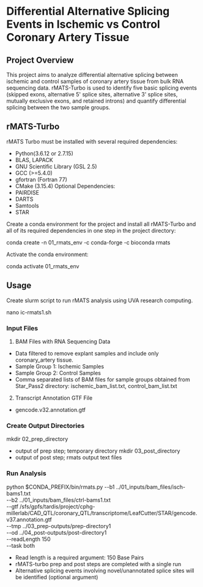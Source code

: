 # Differential Alternative Splicing Events in Ischemic vs Control Coronary Artery Tissue

## Project Overview
This project aims to analyze differential alternative splicing between ischemic and control samples of coronary artery tissue from bulk RNA sequencing data. rMATS-Turbo is used to identify five basic splicing events (skipped exons, alternative 5' splice sites, alternative 3' splice sites, mutually exclusive exons, and retained introns) and quantify differential splicing between the two sample groups. 

## rMATS-Turbo
rMATS Turbo must be installed with several required dependencies:
- Python(3.6.12 or 2.7.15)
- BLAS, LAPACK
- GNU Scientific Library (GSL 2.5)
- GCC (>=5.4.0)
- gfortran (Fortran 77)
- CMake (3.15.4)
Optional Dependencies:
- PAIRDISE
- DARTS
- Samtools
- STAR

Create a conda environment for the project and install all rMATS-Turbo and all of its required dependencies in one step in the project directory:

conda create -n 01_rmats_env -c conda-forge -c bioconda rmats

Activate the conda environment:

conda activate 01_rmats_env

## Usage
Create slurm script to run rMATS analysis using UVA research computing.

nano ic-rmats1.sh

### Input Files
1. BAM Files with RNA Sequencing Data
- Data filtered to remove explant samples and  include only coronary_artery tissue.
- Sample Group 1: Ischemic Samples
- Sample Group 2: Control Samples
- Comma separated lists of BAM files for sample groups obtained from Star_Pass2 directory: ischemic_bam_list.txt, control_bam_list.txt
2. Transcript Annotation GTF File
- gencode.v32.annotation.gtf

### Create Output Directories
mkdir 02_prep_directory
- output of prep step; temporary directory
mkdir 03_post_directory
- output of post step; rmats output text files

### Run Analysis
python $CONDA_PREFIX/bin/rmats.py --b1 ../01_inputs/bam_files/isch-bams1.txt \
        --b2 ../01_inputs/bam_files/ctrl-bams1.txt \
        --gtf /sfs/gpfs/tardis/project/cphg-millerlab/CAD_QTL/coronary_QTL/transcriptome/LeafCutter/STAR/gencode.v37.annotation.gtf \
        --tmp ../03_prep-outputs/prep-directory1 \
        --od ../04_post-outputs/post-directory1 \
        --readLength 150 \
        --task both



- Read length is a required argument: 150 Base Pairs
- rMATS-turbo prep and post steps are completed with a single run
- Alternative splicing events involving novel/unannotated splice sites will be identified (optional argument)


